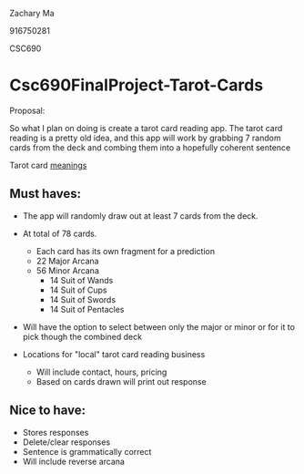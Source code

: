 Zachary Ma

916750281

CSC690

# Csc690FinalProject-Tarot-Cards

Proposal:

So what I plan on doing is create a tarot card reading app. The tarot card reading is a pretty old idea, and this app will work by grabbing 7 random cards from the deck and combing them into a hopefully coherent sentence

Tarot card [meanings](https://labyrinthos.co/blogs/tarot-card-meanings-list)

## Must haves:
- The app will randomly draw out at least 7 cards from the deck.

- At total of 78 cards. 
	- Each card has its own fragment for a prediction
	- 22 Major Arcana
	- 56 Minor Arcana
		- 14 Suit of Wands
		- 14 Suit of Cups
		- 14 Suit of Swords
		- 14 Suit of Pentacles 

- Will have the option to select between only the major or minor or for it to pick though the combined deck

- Locations for "local" tarot card reading business
	- Will include contact, hours, pricing
	- Based on cards drawn will print out response

## Nice to have:
- Stores responses
- Delete/clear responses
- Sentence is grammatically correct
- Will include reverse arcana
